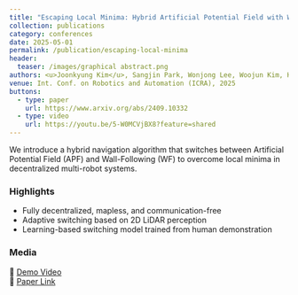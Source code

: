 ```yaml
---
title: "Escaping Local Minima: Hybrid Artificial Potential Field with Wall-Follower for Decentralized Multi-Robot Navigation"
collection: publications
category: conferences
date: 2025-05-01
permalink: /publication/escaping-local-minima
header:
  teaser: /images/graphical abstract.png
authors: <u>Joonkyung Kim</u>, Sangjin Park, Wonjong Lee, Woojun Kim, Hyunga Choi, Nakju Doh, and Changjoo Nam
venue: Int. Conf. on Robotics and Automation (ICRA), 2025
buttons:
  - type: paper
    url: https://www.arxiv.org/abs/2409.10332
  - type: video
    url: https://youtu.be/5-W0MCVjBX8?feature=shared
---
```



We introduce a hybrid navigation algorithm that switches between Artificial Potential Field (APF) and Wall-Following (WF) to overcome local minima in decentralized multi-robot systems.

### Highlights

- Fully decentralized, mapless, and communication-free
- Adaptive switching based on 2D LiDAR perception
- Learning-based switching model trained from human demonstration

### Media

🎥 [Demo Video](https://youtu.be/5-W0MCVjBX8?feature=shared)  
📄 [Paper Link](https://www.arxiv.org/abs/2409.10332)
